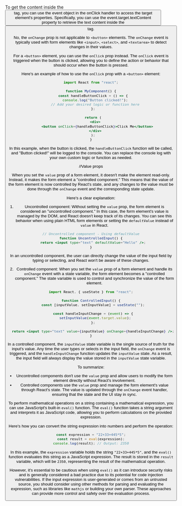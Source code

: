 To get the content inside the <button> tag, you can use the event object in the onClick handler to access the target element's properties. Specifically, you can use the event.target.textContent property to retrieve the text content inside the <button> tag.

No, the `onChange` prop is not applicable to `<button>` elements. The `onChange` event is typically used with form elements like `<input>`, `<select>`, and `<textarea>` to detect changes in their values.

For a `<button>` element, you can use the `onClick` prop instead. The `onClick` event is triggered when the button is clicked, allowing you to define the action or behavior that should occur when the button is pressed.

Here's an example of how to use the `onClick` prop with a `<button>` element:

```jsx
import React from "react";

function MyComponent() {
  const handleButtonClick = () => {
    console.log("Button clicked!");
    // Add your desired logic or function here
  };

  return (
    <div>
      <button onClick={handleButtonClick}>Click Me</button>
    </div>
  );
}
```

In this example, when the button is clicked, the `handleButtonClick` function will be called, and "Button clicked!" will be logged to the console. You can replace the console log with your own custom logic or function as needed.

//Value props

When you set the `value` prop of a form element, it doesn't make the element read-only. Instead, it makes the form element a "controlled component." This means that the value of the form element is now controlled by React's state, and any changes to the value must be done through the `onChange` event and the corresponding state update.

Here's a clear explanation:

1. Uncontrolled component:
   Without setting the `value` prop, the form element is considered an "uncontrolled component." In this case, the form element's value is managed by the DOM, and React doesn't keep track of its changes. You can see this behavior when using plain HTML form elements or setting the `defaultValue` instead of `value` in React.

```jsx
// Uncontrolled component - Using defaultValue
function UncontrolledInput() {
  return <input type="text" defaultValue="Hello" />;
}
```

In an uncontrolled component, the user can directly change the value of the input field by typing or selecting, and React won't be aware of these changes.

2. Controlled component:
   When you set the `value` prop of a form element and handle its `onChange` event with a state variable, the form element becomes a "controlled component." The state variable is used to control and synchronize the value of the form element.

```jsx
import React, { useState } from "react";

function ControlledInput() {
  const [inputValue, setInputValue] = useState("");

  const handleInputChange = (event) => {
    setInputValue(event.target.value);
  };

  return <input type="text" value={inputValue} onChange={handleInputChange} />;
}
```

In a controlled component, the `inputValue` state variable is the single source of truth for the input's value. Any time the user types or selects in the input field, the `onChange` event is triggered, and the `handleInputChange` function updates the `inputValue` state. As a result, the input field will always display the value stored in the `inputValue` state variable.

To summarize:

- Uncontrolled components don't use the `value` prop and allow users to modify the form element directly without React's involvement.
- Controlled components use the `value` prop and manage the form element's value through React's state. The value is updated through the `onChange` event handler, ensuring that the state and the UI stay in sync.

To perform mathematical operations on a string containing a mathematical expression, you can use JavaScript's built-in `eval()` function. The `eval()` function takes a string argument and interprets it as JavaScript code, allowing you to perform calculations on the provided expression.

Here's how you can convert the string expression into numbers and perform the operation:

```javascript
const expression = "22+33+445*5";
const result = eval(expression);
console.log(result); // Output: 2350
```

In this example, the `expression` variable holds the string `"22+33+445*5"`, and the `eval()` function evaluates this string as a JavaScript expression. The result is stored in the `result` variable, which will be `2350`, representing the result of the mathematical operation.

However, it's essential to be cautious when using `eval()` as it can introduce security risks and is generally considered a bad practice due to its potential for code injection vulnerabilities. If the input expression is user-generated or comes from an untrusted source, you should consider using other methods for parsing and evaluating the expression, such as libraries like `mathjs` or building your own parser. These approaches can provide more control and safety over the evaluation process.
